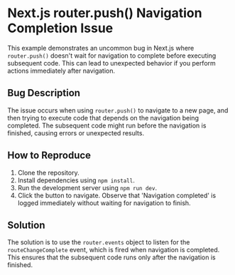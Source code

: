 # Next.js router.push() Navigation Completion Issue

This example demonstrates an uncommon bug in Next.js where `router.push()` doesn't wait for navigation to complete before executing subsequent code. This can lead to unexpected behavior if you perform actions immediately after navigation.

## Bug Description
The issue occurs when using `router.push()` to navigate to a new page, and then trying to execute code that depends on the navigation being completed. The subsequent code might run before the navigation is finished, causing errors or unexpected results.

## How to Reproduce
1. Clone the repository.
2. Install dependencies using `npm install`.
3. Run the development server using `npm run dev`.
4. Click the button to navigate. Observe that 'Navigation completed' is logged immediately without waiting for navigation to finish.

## Solution
The solution is to use the `router.events` object to listen for the `routeChangeComplete` event, which is fired when navigation is completed. This ensures that the subsequent code runs only after the navigation is finished. 